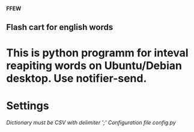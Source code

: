 #### FFEW
## Flash cart for english words
# This is python programm for inteval reapiting words on Ubuntu/Debian desktop. Use notifier-send.

# Settings
*Dictionary must be CSV with delimiter ';'*
*Configuration file config.py*
